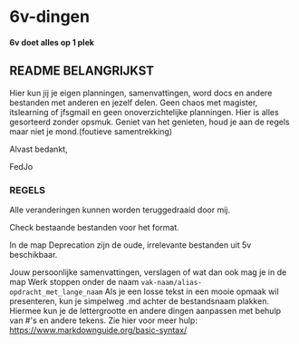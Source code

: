# 6v-dingen
#### 6v doet alles op 1 plek

## README BELANGRIJKST

Hier kun jij je eigen planningen, samenvattingen, word docs en andere bestanden met anderen en jezelf delen. Geen chaos met magister, itslearning of jfsgmail en geen onoverzichtelijke planningen. Hier is alles gesorteerd zonder opsmuk. Geniet van het genieten, houd je aan de regels maar niet je mond.(foutieve samentrekking)

Alvast bedankt,

FedJo

### REGELS

Alle veranderingen kunnen worden teruggedraaid door mij.

Check bestaande bestanden voor het format.

In de map Deprecation zijn de oude, irrelevante bestanden uit 5v beschikbaar.

Jouw persoonlijke samenvattingen, verslagen of wat dan ook mag je in de map Werk stoppen onder de naam `vak-naam/alias-opdracht_met_lange_naam` 
Als je een losse tekst in een mooie opmaak wil presenteren, kun je simpelweg .md achter de bestandsnaam plakken. Hiermee kun je de lettergrootte en andere dingen aanpassen met behulp van #'s en andere tekens.
Zie hier voor meer hulp: https://www.markdownguide.org/basic-syntax/
